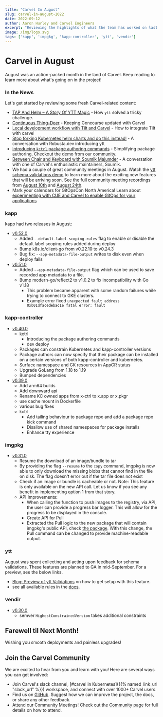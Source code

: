 ```yaml
---
title: "Carvel In August"
slug: carvel-in-august-2022
date: 2022-09-12
author: Aaron Hurley and Carvel Engineers
excerpt: "Reviewing the highlights of what the team has worked on last month."
image: /img/logo.svg
tags: ['kapp', 'impgkg', 'kapp-controller', 'ytt', 'vendir']
---
```

# Carvel in August

August was an action-packed month in the land of Carvel. Keep reading to learn more about what's going on in the project!

### In the News

Let's get started by reviewing some fresh Carvel-related content:

* [TAP And Helm – A Story Of YTT Magic](https://vrabbi.cloud/post/tap-and-helm-a-story-of-ytt-magic/) - How `ytt` solved a tricky challenge.
* [Continuous Thing-Doer](https://petewall.net/continuous-thing-doer/) - Keeping Concourse updated with Carvel
* [Local development workflow with Tilt and Carvel](https://carvel.dev/blog/tilt-carvel-local-workflow/) - How to integrate Tilt with carvel
* [Stop forking Kubernetes helm charts and do this instead!](https://www.youtube.com/watch?v=a-bEEKt7eHA) - A conversation with Robusta.dev introducing ytt
* [Introducing `kctrl` package authoring commands](https://carvel.dev/blog/kctrl-pkg-authoring-cmds/) - Simplifying package authoring. Checkout [the demo from our community](https://www.youtube.com/watch?v=UUBKK5KtquU).
* [Between Chair and Keyboard with Soumik Majumder](https://www.youtube.com/watch?v=tM79Z08WDkM) - A conversation with one of Carvel's enthusiastic maintainers, Soumik.
* We had a couple of great community meetings in August. Watch the [ytt schema validations demo](https://www.youtube.com/watch?v=GBMSru3WBJg) to learn more about the exciting new features that will be arriving soon. See the full community meeting recordings from [August 10th](https://www.youtube.com/watch?v=mxlKpvkJDUk) and [August 24th](https://www.youtube.com/watch?v=6OjRzGskT60).
* Mark your calendars for GitOpsCon North America! Learn about [experimenting with CUE and Carvel to enable GitOps for your applications](https://gitopsconna22.sched.com/event/1AR9Z)

### kapp

kapp had two releases in August:

* [v0.52.0](https://github.com/carvel-dev/kapp/releases/tag/v0.52.0)
    * Added `--default-label-scoping-rules` flag to enable or disable the default label scoping rules added during deploy
    * Bump k8s.io/client-go from v0.22.10 to v0.24.3
    * Bug fix: `--app-metadata-file-output` writes to disk even when deploy fails
* [v0.51.0](https://github.com/carvel-dev/kapp/releases/tag/v0.51.0)
    * Added `--app-metadata-file-output` flag which can be used to save recorded app metadata to a file.
    * Bump modern-go/reflect2 to v1.0.2 to fix incompatibility with Go v1.18
        * This problem became apparent with some random failures while trying to connect to GKE clusters.
        * Example error fixed `unexpected fault address 0xb01dfacedebac1e fatal error: fault`

### kapp-controller

* [v0.40.0](https://github.com/carvel-dev/kapp-controller/releases/tag/v0.40.0)
    * kctrl
        * Introducing the package authoring commands
        * dev deploy
    * Packages can constrain Kubernetes and kapp-controller versions
    * Package authors can now specify that their package can be installed on a certain versions of both kapp-controller and kubernetes.
    * Surface namespace and GK resources in AppCR status
    * Upgrade GoLang from 1.18 to 1.19
    * Bumped dependencies
* [v0.39.0](https://github.com/carvel-dev/kapp-controller/releases/tag/v0.39.0)
    * Add arm64 builds
    * Add downward api
    * Rename KC owned apps from x-ctrl to x.app or x.pkgr
    * use cache mount in Dockerfile
    * various bug fixes
    * kctrl
        * Add tailing behaviour to package repo and add a package repo kick command
        * Disallow use of shared namespaces for package installs
        * Enhance tty experience


### imgpkg

* [v0.31.0](https://github.com/carvel-dev/imgpkg/releases/tag/v0.31.0)
    * Resume the download of an image/bundle to tar
    * By providing the flag `--resume` to the `copy` command, imgpkg is now able to only download the missing blobs that cannot find in the file on disk. The flag doesn't error out if the tar file does not exist
    * Check if an image or bundle is cacheable or not. Note: This feature is only available on the new API call. Let us know if you see any benefit in implementing option 1 from that story.
    * API Improvements:
        * When calling the function to push images to the registry, via API, the user can provide a progress bar logger. This will allow for the progress to be displayed in the console.
        * Create API for Pull
        * Extracted the Pull logic to the new package that will contain imgpkg's public API, check [the package](https://github.com/carvel-dev/imgpkg/tree/develop/pkg/imgpkg/v1). With this change, the Pull command can be changed to provide machine-readable output.

### ytt

August was spent collecting and acting upon feedback for schema validations. These features are planned to GA in mid-September. For a preview, see the below links.

* [Blog: Preview of ytt Validations](https://carvel.dev/blog/ytt-validations-preview/) on how to get setup with this feature.
* see all available rules in the [docs](https://carvel.dev/ytt/docs/v0.42.0/lang-ref-ytt-schema/#schemavalidation).

### vendir

* [v0.30.0](https://github.com/carvel-dev/vendir/releases/tag/v0.30.0)
    * semver `HighestConstrainedVersion` takes additional constraints

## Farewell til Next Month!

Wishing you smooth deployments and painless upgrades!

## Join the Carvel Community

We are excited to hear from you and learn with you! Here are several ways you can get involved:

* Join Carvel's slack channel, [#carvel in Kubernetes]({{% named_link_url "slack_url" %}}) workspace, and connect with over 1000+ Carvel users.
* Find us on [GitHub](https://github.com/carvel-dev/carvel). Suggest how we can improve the project, the docs, or share any other feedback.
* Attend our Community Meetings! Check out the [Community page](/community/) for full details on how to attend.

